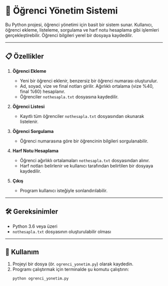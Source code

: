 # 📘 Öğrenci Yönetim Sistemi

Bu Python projesi, öğrenci yönetimi için basit bir sistem sunar. Kullanıcı, öğrenci ekleme, listeleme, sorgulama ve harf notu hesaplama gibi işlemleri gerçekleştirebilir. Öğrenci bilgileri yerel bir dosyaya kaydedilir.

---

## 📋 Özellikler

1. **Öğrenci Ekleme**
   - Yeni bir öğrenci eklenir, benzersiz bir öğrenci numarası oluşturulur.
   - Ad, soyad, vize ve final notları girilir. Ağırlıklı ortalama (vize %40, final %60) hesaplanır.
   - Öğrenciler `nothesapla.txt` dosyasına kaydedilir.

2. **Öğrenci Listesi**
   - Kayıtlı tüm öğrenciler `nothesapla.txt` dosyasından okunarak listelenir.

3. **Öğrenci Sorgulama**
   - Öğrenci numarasına göre bir öğrencinin bilgileri sorgulanabilir.

4. **Harf Notu Hesaplama**
   - Öğrenci ağırlıklı ortalamaları `nothesapla.txt` dosyasından alınır.
   - Harf notları belirlenir ve kullanıcı tarafından belirtilen bir dosyaya kaydedilir.

5. **Çıkış**
   - Program kullanıcı isteğiyle sonlandırılabilir.

---

## 🛠️ Gereksinimler

- Python 3.6 veya üzeri
- `nothesapla.txt` dosyasının oluşturulabilir olması

---

## 🚀 Kullanım

1. Projeyi bir dosya (ör. `ogrenci_yonetim.py`) olarak kaydedin.
2. Programı çalıştırmak için terminalde şu komutu çalıştırın:
   ```bash
   python ogrenci_yonetim.py

